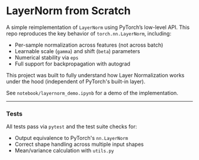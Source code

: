 # LayerNorm from Scratch

A simple reimplementation of `LayerNorm` using PyTorch’s low-level API. This repo reproduces the key behavior of `torch.nn.LayerNorm`, including:

- Per-sample normalization across features (not across batch)
- Learnable scale (`gamma`) and shift (`beta`) parameters
- Numerical stability via `eps`
- Full support for backpropagation with autograd

This project was built to fully understand how Layer Normalization works under the hood (independent of PyTorch's built-in layer).


See `notebook/layernorm_demo.ipynb` for a demo of the implementation.

---

### Tests

All tests pass via `pytest` and the test suite checks for:

- Output equivalence to PyTorch's `nn.LayerNorm`
- Correct shape handling across multiple input shapes
- Mean/variance calculation with `utils.py`

